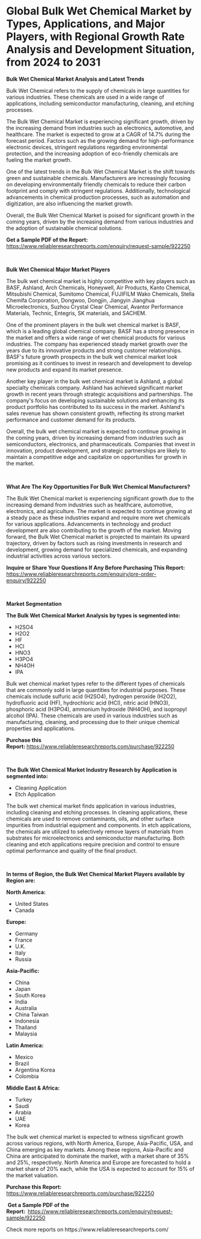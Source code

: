 <p><h1>Global Bulk Wet Chemical Market by Types, Applications, and Major Players, with Regional Growth Rate Analysis and Development Situation, from 2024 to 2031</h1></p><p><strong>Bulk Wet Chemical Market Analysis and Latest Trends</strong></p>
<p><p>Bulk Wet Chemical refers to the supply of chemicals in large quantities for various industries. These chemicals are used in a wide range of applications, including semiconductor manufacturing, cleaning, and etching processes.</p><p>The Bulk Wet Chemical Market is experiencing significant growth, driven by the increasing demand from industries such as electronics, automotive, and healthcare. The market is expected to grow at a CAGR of 14.7% during the forecast period. Factors such as the growing demand for high-performance electronic devices, stringent regulations regarding environmental protection, and the increasing adoption of eco-friendly chemicals are fueling the market growth.</p><p>One of the latest trends in the Bulk Wet Chemical Market is the shift towards green and sustainable chemicals. Manufacturers are increasingly focusing on developing environmentally friendly chemicals to reduce their carbon footprint and comply with stringent regulations. Additionally, technological advancements in chemical production processes, such as automation and digitization, are also influencing the market growth.</p><p>Overall, the Bulk Wet Chemical Market is poised for significant growth in the coming years, driven by the increasing demand from various industries and the adoption of sustainable chemical solutions.</p></p>
<p><strong>Get a Sample PDF of the Report:&nbsp;</strong> <a href="https://www.reliableresearchreports.com/enquiry/request-sample/922250">https://www.reliableresearchreports.com/enquiry/request-sample/922250</a></p>
<p>&nbsp;</p>
<p><strong>Bulk Wet Chemical Major Market Players</strong></p>
<p><p>The bulk wet chemical market is highly competitive with key players such as BASF, Ashland, Arch Chemicals, Honeywell, Air Products, Kanto Chemical, Mitsubishi Chemical, Sumitomo Chemical, FUJIFILM Wako Chemicals, Stella Chemifa Corporation, Dongwoo, Dongjin, Jiangyin Jianghua Microelectronics, Suzhou Crystal Clear Chemical, Avantor Performance Materials, Technic, Entegris, SK materials, and SACHEM.</p><p>One of the prominent players in the bulk wet chemical market is BASF, which is a leading global chemical company. BASF has a strong presence in the market and offers a wide range of wet chemical products for various industries. The company has experienced steady market growth over the years due to its innovative products and strong customer relationships. BASF's future growth prospects in the bulk wet chemical market look promising as it continues to invest in research and development to develop new products and expand its market presence.</p><p>Another key player in the bulk wet chemical market is Ashland, a global specialty chemicals company. Ashland has achieved significant market growth in recent years through strategic acquisitions and partnerships. The company's focus on developing sustainable solutions and enhancing its product portfolio has contributed to its success in the market. Ashland's sales revenue has shown consistent growth, reflecting its strong market performance and customer demand for its products.</p><p>Overall, the bulk wet chemical market is expected to continue growing in the coming years, driven by increasing demand from industries such as semiconductors, electronics, and pharmaceuticals. Companies that invest in innovation, product development, and strategic partnerships are likely to maintain a competitive edge and capitalize on opportunities for growth in the market.</p></p>
<p>&nbsp;</p>
<p><strong>What Are The Key Opportunities For Bulk Wet Chemical Manufacturers?</strong></p>
<p><p>The Bulk Wet Chemical market is experiencing significant growth due to the increasing demand from industries such as healthcare, automotive, electronics, and agriculture. The market is expected to continue growing at a steady pace as these industries expand and require more wet chemicals for various applications. Advancements in technology and product development are also contributing to the growth of the market. Moving forward, the Bulk Wet Chemical market is projected to maintain its upward trajectory, driven by factors such as rising investments in research and development, growing demand for specialized chemicals, and expanding industrial activities across various sectors.</p></p>
<p><strong>Inquire or Share Your Questions If Any Before Purchasing This Report:</strong> <a href="https://www.reliableresearchreports.com/enquiry/pre-order-enquiry/922250">https://www.reliableresearchreports.com/enquiry/pre-order-enquiry/922250</a></p>
<p>&nbsp;</p>
<p><strong>Market Segmentation</strong></p>
<p><strong>The Bulk Wet Chemical Market Analysis by types is segmented into:</strong></p>
<p><ul><li>H2SO4</li><li>H2O2</li><li>HF</li><li>HCl</li><li>HNO3</li><li>H3PO4</li><li>NH4OH</li><li>IPA</li></ul></p>
<p><p>Bulk wet chemical market types refer to the different types of chemicals that are commonly sold in large quantities for industrial purposes. These chemicals include sulfuric acid (H2SO4), hydrogen peroxide (H2O2), hydrofluoric acid (HF), hydrochloric acid (HCl), nitric acid (HNO3), phosphoric acid (H3PO4), ammonium hydroxide (NH4OH), and isopropyl alcohol (IPA). These chemicals are used in various industries such as manufacturing, cleaning, and processing due to their unique chemical properties and applications.</p></p>
<p><strong>Purchase this Report:&nbsp;</strong><a href="https://www.reliableresearchreports.com/purchase/922250">https://www.reliableresearchreports.com/purchase/922250</a></p>
<p>&nbsp;</p>
<p><strong>The Bulk Wet Chemical Market Industry Research by Application is segmented into:</strong></p>
<p><ul><li>Cleaning Application</li><li>Etch Application</li></ul></p>
<p><p>The bulk wet chemical market finds application in various industries, including cleaning and etching processes. In cleaning applications, these chemicals are used to remove contaminants, oils, and other surface impurities from industrial equipment and components. In etch applications, the chemicals are utilized to selectively remove layers of materials from substrates for microelectronics and semiconductor manufacturing. Both cleaning and etch applications require precision and control to ensure optimal performance and quality of the final product.</p></p>
<p>&nbsp;</p>
<p><strong>In terms of Region, the Bulk Wet Chemical Market Players available by Region are:</strong></p>
<p>
    <p> <strong> North America: </strong>
        <ul>
            <li>United States</li>
            <li>Canada</li>
        </ul>
        </p> 
    <p> <strong> Europe: </strong>
        <ul>
            <li>Germany</li>
            <li>France</li>
            <li>U.K.</li>
            <li>Italy</li>
            <li>Russia</li>
        </ul>
        </p> 
    <p> <strong> Asia-Pacific: </strong>
        <ul>
            <li>China</li>
            <li>Japan</li>
            <li>South Korea</li>
            <li>India</li>
            <li>Australia</li>
            <li>China Taiwan</li>
            <li>Indonesia</li>
            <li>Thailand</li>
            <li>Malaysia</li>
        </ul>
        </p> 
    <p> <strong> Latin America: </strong>
        <ul>
            <li>Mexico</li>
            <li>Brazil</li>
            <li>Argentina Korea</li>
            <li>Colombia</li>
        </ul>
        </p> 
    <p> <strong> Middle East & Africa: </strong>
        <ul>
            <li>Turkey</li>
            <li>Saudi</li>
            <li>Arabia</li>
            <li>UAE</li>
            <li>Korea</li>
        </ul>
    </p>
    </p>
<p><p>The bulk wet chemical market is expected to witness significant growth across various regions, with North America, Europe, Asia-Pacific, USA, and China emerging as key markets. Among these regions, Asia-Pacific and China are anticipated to dominate the market, with a market share of 35% and 25%, respectively. North America and Europe are forecasted to hold a market share of 20% each, while the USA is expected to account for 15% of the market valuation.</p></p>
<p><strong>Purchase this Report: </strong><a href="https://www.reliableresearchreports.com/purchase/922250">https://www.reliableresearchreports.com/purchase/922250</a></p>
<p>&nbsp;<strong>Get a Sample PDF of the Report:&nbsp;&nbsp;</strong><a href="https://www.reliableresearchreports.com/enquiry/request-sample/922250">https://www.reliableresearchreports.com/enquiry/request-sample/922250</a></p>
<p><strong></strong></p>
<p>Check more reports on https://www.reliableresearchreports.com/</p>